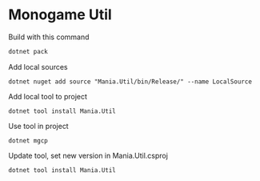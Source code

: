 # Monogame Util

Build with this command

```ps1
dotnet pack
```

Add local sources

```dotnet
dotnet nuget add source "Mania.Util/bin/Release/" --name LocalSource
```

Add local tool to project

```dotnet
dotnet tool install Mania.Util
```

Use tool in project

```dotnet
dotnet mgcp
```

Update tool, set new version in Mania.Util.csproj

```dotnet
dotnet tool install Mania.Util
```
